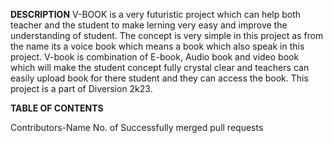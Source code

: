 **DESCRIPTION**
V-BOOK is a very futuristic project which can help both teacher and the student to make lerning very easy and improve the understanding of student. The concept is very simple in this project as from the name its a voice book which means a book which also speak in this project. V-book is combination of E-book, Audio book and video book which will make the student concept fully crystal clear and teachers can easily upload book for there student and they can access the book. 
This project is a part of Diversion 2k23.

**TABLE OF CONTENTS**

Contributors-Name          No. of Successfully merged pull requests